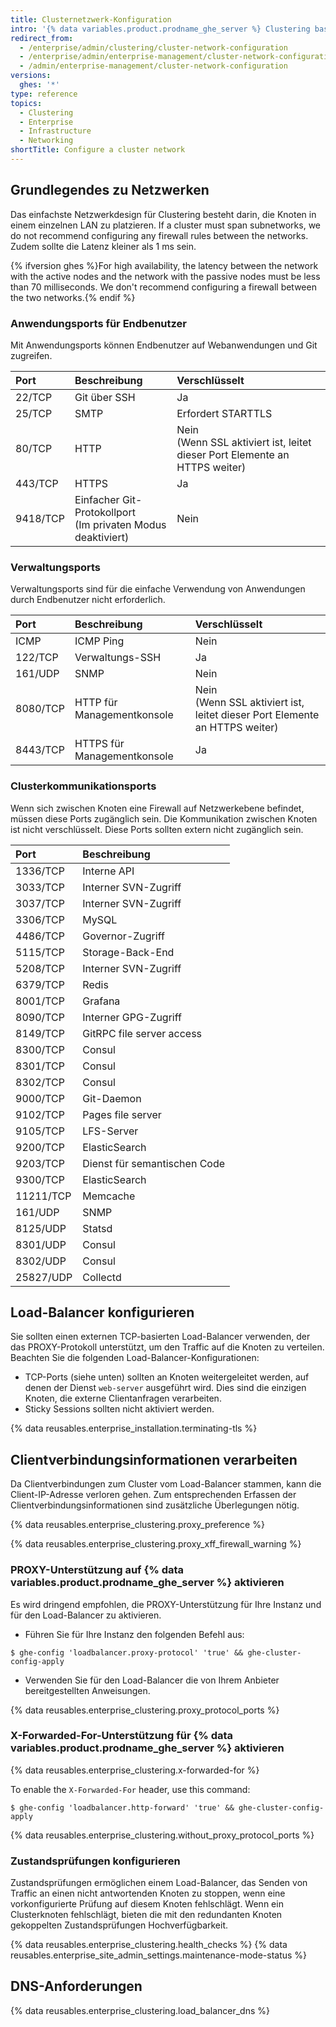 ```yaml
---
title: Clusternetzwerk-Konfiguration
intro: '{% data variables.product.prodname_ghe_server %} Clustering basiert auf der richtigen DNS-Namensauflösung, dem Lastausgleich und der Kommunikation zwischen den Knoten, um ordnungsgemäß zu funktionieren.'
redirect_from:
  - /enterprise/admin/clustering/cluster-network-configuration
  - /enterprise/admin/enterprise-management/cluster-network-configuration
  - /admin/enterprise-management/cluster-network-configuration
versions:
  ghes: '*'
type: reference
topics:
  - Clustering
  - Enterprise
  - Infrastructure
  - Networking
shortTitle: Configure a cluster network
---
```


## Grundlegendes zu Netzwerken

Das einfachste Netzwerkdesign für Clustering besteht darin, die Knoten in einem einzelnen LAN zu platzieren. If a cluster must span subnetworks, we do not recommend configuring any firewall rules between the networks. Zudem sollte die Latenz kleiner als 1 ms sein.

{% ifversion ghes %}For high availability, the latency between the network with the active nodes and the network with the passive nodes must be less than 70 milliseconds. We don't recommend configuring a firewall between the two networks.{% endif %}

### Anwendungsports für Endbenutzer

Mit Anwendungsports können Endbenutzer auf Webanwendungen und Git zugreifen.

| Port     | Beschreibung                                                         | Verschlüsselt                                                                       |
|:-------- |:-------------------------------------------------------------------- |:----------------------------------------------------------------------------------- |
| 22/TCP   | Git über SSH                                                         | Ja                                                                                  |
| 25/TCP   | SMTP                                                                 | Erfordert STARTTLS                                                                  |
| 80/TCP   | HTTP                                                                 | Nein<br>(Wenn SSL aktiviert ist, leitet dieser Port Elemente an HTTPS weiter) |
| 443/TCP  | HTTPS                                                                | Ja                                                                                  |
| 9418/TCP | Einfacher Git-Protokollport<br>(Im privaten Modus deaktiviert) | Nein                                                                                |

### Verwaltungsports

Verwaltungsports sind für die einfache Verwendung von Anwendungen durch Endbenutzer nicht erforderlich.

| Port     | Beschreibung                | Verschlüsselt                                                                       |
|:-------- |:--------------------------- |:----------------------------------------------------------------------------------- |
| ICMP     | ICMP Ping                   | Nein                                                                                |
| 122/TCP  | Verwaltungs-SSH             | Ja                                                                                  |
| 161/UDP  | SNMP                        | Nein                                                                                |
| 8080/TCP | HTTP für Managementkonsole  | Nein<br>(Wenn SSL aktiviert ist, leitet dieser Port Elemente an HTTPS weiter) |
| 8443/TCP | HTTPS für Managementkonsole | Ja                                                                                  |

### Clusterkommunikationsports

Wenn sich zwischen Knoten eine Firewall auf Netzwerkebene befindet, müssen diese Ports zugänglich sein. Die Kommunikation zwischen Knoten ist nicht verschlüsselt. Diese Ports sollten extern nicht zugänglich sein.

| Port      | Beschreibung                 |
|:--------- |:---------------------------- |
| 1336/TCP  | Interne API                  |
| 3033/TCP  | Interner SVN-Zugriff         |
| 3037/TCP  | Interner SVN-Zugriff         |
| 3306/TCP  | MySQL                        |
| 4486/TCP  | Governor-Zugriff             |
| 5115/TCP  | Storage-Back-End             |
| 5208/TCP  | Interner SVN-Zugriff         |
| 6379/TCP  | Redis                        |
| 8001/TCP  | Grafana                      |
| 8090/TCP  | Interner GPG-Zugriff         |
| 8149/TCP  | GitRPC file server access    |
| 8300/TCP  | Consul                       |
| 8301/TCP  | Consul                       |
| 8302/TCP  | Consul                       |
| 9000/TCP  | Git-Daemon                   |
| 9102/TCP  | Pages file server            |
| 9105/TCP  | LFS-Server                   |
| 9200/TCP  | ElasticSearch                |
| 9203/TCP  | Dienst für semantischen Code |
| 9300/TCP  | ElasticSearch                |
| 11211/TCP | Memcache                     |
| 161/UDP   | SNMP                         |
| 8125/UDP  | Statsd                       |
| 8301/UDP  | Consul                       |
| 8302/UDP  | Consul                       |
| 25827/UDP | Collectd                     |

## Load-Balancer konfigurieren

 Sie sollten einen externen TCP-basierten Load-Balancer verwenden, der das PROXY-Protokoll unterstützt, um den Traffic auf die Knoten zu verteilen. Beachten Sie die folgenden Load-Balancer-Konfigurationen:

 - TCP-Ports (siehe unten) sollten an Knoten weitergeleitet werden, auf denen der Dienst `web-server` ausgeführt wird. Dies sind die einzigen Knoten, die externe Clientanfragen verarbeiten.
 - Sticky Sessions sollten nicht aktiviert werden.

{% data reusables.enterprise_installation.terminating-tls %}

## Clientverbindungsinformationen verarbeiten

Da Clientverbindungen zum Cluster vom Load-Balancer stammen, kann die Client-IP-Adresse verloren gehen. Zum entsprechenden Erfassen der Clientverbindungsinformationen sind zusätzliche Überlegungen nötig.

{% data reusables.enterprise_clustering.proxy_preference %}

{% data reusables.enterprise_clustering.proxy_xff_firewall_warning %}

### PROXY-Unterstützung auf {% data variables.product.prodname_ghe_server %} aktivieren

Es wird dringend empfohlen, die PROXY-Unterstützung für Ihre Instanz und für den Load-Balancer zu aktivieren.

 - Führen Sie für Ihre Instanz den folgenden Befehl aus:
  ```shell
  $ ghe-config 'loadbalancer.proxy-protocol' 'true' && ghe-cluster-config-apply
  ```
  - Verwenden Sie für den Load-Balancer die von Ihrem Anbieter bereitgestellten Anweisungen.

  {% data reusables.enterprise_clustering.proxy_protocol_ports %}

### X-Forwarded-For-Unterstützung für {% data variables.product.prodname_ghe_server %} aktivieren

{% data reusables.enterprise_clustering.x-forwarded-for %}

To enable the `X-Forwarded-For` header, use this command:

```shell
$ ghe-config 'loadbalancer.http-forward' 'true' && ghe-cluster-config-apply
```

{% data reusables.enterprise_clustering.without_proxy_protocol_ports %}

### Zustandsprüfungen konfigurieren
Zustandsprüfungen ermöglichen einem Load-Balancer, das Senden von Traffic an einen nicht antwortenden Knoten zu stoppen, wenn eine vorkonfigurierte Prüfung auf diesem Knoten fehlschlägt. Wenn ein Clusterknoten fehlschlägt, bieten die mit den redundanten Knoten gekoppelten Zustandsprüfungen Hochverfügbarkeit.

{% data reusables.enterprise_clustering.health_checks %}
{% data reusables.enterprise_site_admin_settings.maintenance-mode-status %}

## DNS-Anforderungen

{% data reusables.enterprise_clustering.load_balancer_dns %}
